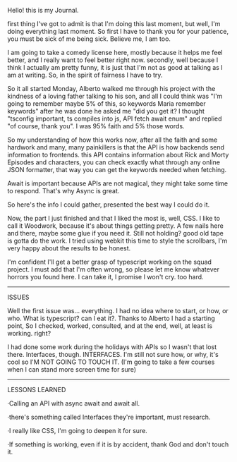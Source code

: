 Hello! this is my Journal.

first thing I've got to admit is that I'm doing this last moment, but well, I'm doing everything last moment. So first I have to thank you for your patience, you must be sick of me being sick. Believe me, I am too.

I am going to take a comedy license here, mostly because it helps me feel better, and I really want to feel better right now. secondly, well because I think I actually am pretty funny, it is just that I'm not as good at talking as I am at writing. So, in the spirit of fairness I have to try.

So it all started Monday, Alberto walked me through his project with the kindness of a loving father talking to his son, and all I could think was "I'm going to remember maybe 5% of this, so keywords Maria remember keywords" after he was done he asked me "did you get it? I thought "tsconfig important, ts compiles into js, API fetch await enum" and replied "of course, thank you". I was 95% faith and 5% those words.

So my understanding of how this works now, after all the faith and some hardwork and many, many painkillers is that the API is how backends send information to frontends. this API contains information about Rick and Morty Episodes and characters, you can check exactly what through any online JSON formatter, that way you can get the keywords needed when fetching.

Await is important because APIs are not magical, they might take some time to respond. That's why Async is great.

So here's the info I could gather, presented the best way I could do it.

Now, the part I just finished and that I liked the most is, well, CSS. I like to call it Woodwork, because it's about things getting pretty. A few nails here and there, maybe some glue if you need it. Still not holding? good old tape is gotta do the work. I tried using webkit this time to style the scrollbars, I'm very happy about the results to be honest. 

I'm confident I'll get a better grasp of typescript working on the squad project. I must add that I'm often wrong, so please let me know whatever horrors you found here. I can take it, I promise I won't cry. too hard.

----------------------------------------------

ISSUES

Well the first issue was... everything. I had no idea where to start, or how, or who. What is typescript? can I eat it?. Thanks to Alberto I had a starting point, So I checked, worked, consulted, and at the end, well, at least is working. right?

I had done some work during the holidays with APIs so I wasn't that lost there. Interfaces, though. INTERFACES. I'm still not sure how, or why, it's cool so I'M NOT GOING TO TOUCH IT. (I'm going to take a few courses when I can stand more screen time for sure)


----------------------------------------------

LESSONS LEARNED

·Calling an API with async await and await all.

·there's something called Interfaces they're important, must research.

·I really like CSS, I'm going to deepen it for sure.

·If something is working, even if it is by accident, thank God and don't touch it.
